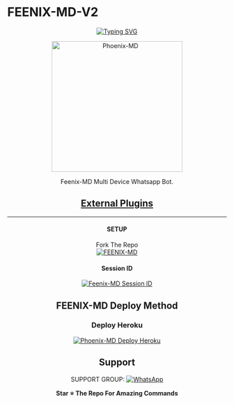    # FEENIX-MD-V2
<div align="center">
<a href="https://git.io/typing-svg"><img src="https://readme-typing-svg.demolab.com?font=Ribeye&size=50&pause=1000&color=F710B1&center=true&width=910&height=100&lines=I'M+FEENIX-MD;Multi+Divice+Whatsapp+Bot;Coded+By+DARK SASIYA" alt="Typing SVG" /></a>
  
<p align="center">  
    <img alt=Phoenix-MD height="300" src="https://telegra.ph/file/37d76d2eaa27a53eef207.jpg">
   
</a> 
    
</p>
<p align="center">
<a 

####  
Feenix-MD Multi Device Whatsapp Bot.
## <sub>[External Plugins](https://github.com/mdfeenix/External-Plugins)</sub>

***

#### SETUP

Fork The Repo
    <br>
<a href="https://github.com/mdfeenix/FEENIX-MD-V2/fork"><img title="FEENIX-MD" src="https://img.shields.io/badge/FORK FEENIX MD-h?color=black&style=for-the-badge&logo=stackshare"></a>

#### Session ID

<a href="https://phoenix-md-sessionid-0b60ee6f3386.herokuapp.com/"><img title="Feenix-MD Session ID" src="https://img.shields.io/badge/GET SESSION ID-h?color=black&style=for-the-badge&logo=msi"></a>

## FEENIX-MD Deploy Method




### Deploy Heroku 

<a href="https://heroku.com/deploy?template=https://github.com/mdfeenix/FEENIX-MD-V2/"><img title="Phoenix-MD Deploy Heroku" src="https://img.shields.io/badge/DEPLOY HEROKU-h?color=black&style=for-the-badge&logo=heroku"></a>


 
 ## Support

SUPPORT GROUP: <a href="https://chat.whatsapp.com/BOLb0ICN3sAJ5dloRBw5VD"><img alt="WhatsApp" src="https://img.shields.io/badge/WhatsApp-25D366?style=for-the-badge&logo=whatsapp&logoColor=white"/></a>

**Star ⭐ The Repo For Amazing Commands**

